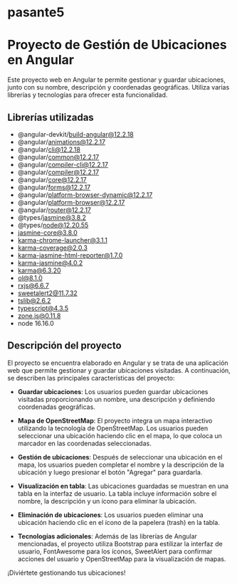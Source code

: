 # pasante5

# Proyecto de Gestión de Ubicaciones en Angular

Este proyecto web en Angular te permite gestionar y guardar ubicaciones, junto con su nombre, descripción y coordenadas geográficas. Utiliza varias librerías y tecnologías para ofrecer esta funcionalidad.

## Librerías utilizadas
  - @angular-devkit/build-angular@12.2.18
  - @angular/animations@12.2.17
  - @angular/cli@12.2.18
  - @angular/common@12.2.17
  - @angular/compiler-cli@12.2.17
  - @angular/compiler@12.2.17
  - @angular/core@12.2.17
  - @angular/forms@12.2.17
  - @angular/platform-browser-dynamic@12.2.17
  - @angular/platform-browser@12.2.17
  - @angular/router@12.2.17
  - @types/jasmine@3.8.2
  - @types/node@12.20.55
  - jasmine-core@3.8.0
  - karma-chrome-launcher@3.1.1
  - karma-coverage@2.0.3
  - karma-jasmine-html-reporter@1.7.0
  - karma-jasmine@4.0.2
  - karma@6.3.20
  - ol@8.1.0
  - rxjs@6.6.7
  - sweetalert2@11.7.32
  - tslib@2.6.2
  - typescript@4.3.5
  - zone.js@0.11.8
  - node 16.16.0

## Descripción del proyecto

El proyecto se encuentra elaborado en Angular y se trata de una aplicación web que permite gestionar y guardar ubicaciones visitadas. A continuación, se describen las principales características del proyecto:

- **Guardar ubicaciones**: Los usuarios pueden guardar ubicaciones visitadas proporcionando un nombre, una descripción y definiendo coordenadas geográficas.

- **Mapa de OpenStreetMap**: El proyecto integra un mapa interactivo utilizando la tecnología de OpenStreetMap. Los usuarios pueden seleccionar una ubicación haciendo clic en el mapa, lo que coloca un marcador en las coordenadas seleccionadas.

- **Gestión de ubicaciones**: Después de seleccionar una ubicación en el mapa, los usuarios pueden completar el nombre y la descripción de la ubicación y luego presionar el botón "Agregar" para guardarla.

- **Visualización en tabla**: Las ubicaciones guardadas se muestran en una tabla en la interfaz de usuario. La tabla incluye información sobre el nombre, la descripción y un ícono para eliminar la ubicación.

- **Eliminación de ubicaciones**: Los usuarios pueden eliminar una ubicación haciendo clic en el ícono de la papelera (trash) en la tabla.

- **Tecnologías adicionales**: Además de las librerías de Angular mencionadas, el proyecto utiliza Bootstrap para estilizar la interfaz de usuario, FontAwesome para los íconos, SweetAlert para confirmar acciones del usuario y OpenStreetMap para la visualización de mapas.

¡Diviértete gestionando tus ubicaciones!
